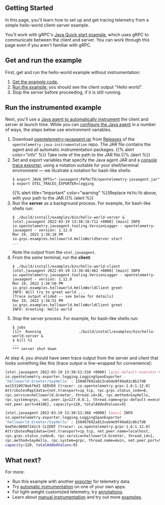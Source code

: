 ## Getting Started

In this page, you'll learn how to set up and get tracing telemetry from a simple
hello-world client-server example.

You'll work with gRPC's [Java Quick start example][], which uses gRPC to
communicate between the client and server. You can work through this page even
if you aren't familiar with gRPC.

## Get and run the example

First, get and run the hello-world example without instrumentation:

 1. [Get the example code.][]
 2. [Run the example:][] you should see the client output "Hello world".
 3.  Stop the server before proceeding, if it is still running.

## Run the instrumented example

Next, you'll use a [Java agent to automatically instrument](../automatic) the
client and server at launch time. While you can [configure the Java agent][] in
a number of ways, the steps below use environment variables.

 1. Download [opentelemetry-javaagent.jar][] from [Releases][] of the
    `opentelemetry-java-instrumentation` repo. The JAR file contains the agent
    and all automatic instrumentation packages. {{% alert color="info" %}}<i class="fas fa-edit"></i> Take note of the path to the JAR file.{{% /alert %}}
 2. Set and export variables that specify the Java agent JAR and a [console
    trace exporter,][] using a notation suitable for your shell/terminal
    environment &mdash; we illustrate a notation for bash-like shells:
    ```console
    $ export JAVA_OPTS="-javaagent:PATH/TO/opentelemetry-javaagent.jar"
    $ export OTEL_TRACES_EXPORTER=logging
    ```
    {{% alert title="Important" color="warning" %}}Replace `PATH/TO` above, with
    your path to the JAR.{{% /alert %}}
 3. Run the **server** as a background process. For example, for bash-like
    shells run:
    ```console
    $ ./build/install/examples/bin/hello-world-server &
    [otel.javaagent 2022-03-19 13:38:16:712 +0000] [main] INFO io.opentelemetry.javaagent.tooling.VersionLogger - opentelemetry-javaagent - version: 1.12.0
    Mar 19, 2022 1:38:18 PM io.grpc.examples.helloworld.HelloWorldServer start
    ...
    ```
    Note the output from the `otel.javaagent`.
 4. From the _same_ terminal, run the **client**:
    ```console
    $ ./build/install/examples/bin/hello-world-client
    [otel.javaagent 2022-03-19 13:38:48:462 +0000] [main] INFO io.opentelemetry.javaagent.tooling.VersionLogger - opentelemetry-javaagent - version: 1.12.0
    Mar 19, 2022 1:38:50 PM io.grpc.examples.helloworld.HelloWorldClient greet
    INFO: Will try to greet world ...
    [Trace output elided -- see below for details]
    Mar 19, 2022 1:38:51 PM io.grpc.examples.helloworld.HelloWorldClient greet
    INFO: Greeting: Hello world
    ```
 5. Stop the server process. For example, for bash-like shells run:
    ```console
    $ jobs
    [1]+  Running                 ./build/install/examples/bin/hello-world-server &
    $ kill %1
    ...
    *** server shut down
    ```

At step 4, you should have seen trace output from the server and client that
looks something like this (trace output is line-wrapped for convenience):

```sh
[otel.javaagent 2022-03-19 13:38:51:310 +0000] [grpc-default-executor-0] INFO
io.opentelemetry.exporter.logging.LoggingSpanExporter -
'helloworld.Greeter/SayHello' : 150407692a813ceb4e9f49a02c8b1fd0
ee15310978e6f6d3 SERVER [tracer: io.opentelemetry.grpc-1.6:1.12.0]
AttributesMap{data={net.transport=ip_tcp, rpc.grpc.status_code=0,
rpc.service=helloworld.Greeter, thread.id=16, rpc.method=SayHello,
rpc.system=grpc, net.peer.ip=127.0.0.1, thread.name=grpc-default-executor-0,
net.peer.port=44186}, capacity=128, totalAddedValues=9}

[otel.javaagent 2022-03-19 13:38:51:368 +0000] [main] INFO
io.opentelemetry.exporter.logging.LoggingSpanExporter -
'helloworld.Greeter/SayHello' : 150407692a813ceb4e9f49a02c8b1fd0
6ed56cd008f241c5 CLIENT [tracer: io.opentelemetry.grpc-1.6:1.12.0]
AttributesMap{data={net.transport=ip_tcp, net.peer.name=localhost,
rpc.grpc.status_code=0, rpc.service=helloworld.Greeter, thread.id=1,
rpc.method=SayHello, rpc.system=grpc, thread.name=main, net.peer.port=50051},
capacity=128, totalAddedValues=9}
```

## What next?

For more:

- Run this example with another [exporter][] for telemetry data.
- Try [automatic instrumentation](../automatic/) on one of your own apps.
- For light-weight customized telemetry, try [annotations][].
- Learn about [manual instrumentation][] and try out more [examples](../examples).

[annotations]: ../automatic/annotations
[configure the Java agent]: ../automatic/#configuring-the-agent
[console trace exporter,]: https://github.com/open-telemetry/opentelemetry-java/blob/main/sdk-extensions/autoconfigure/README.md#logging-exporter
[exporter]: https://github.com/open-telemetry/opentelemetry-java/blob/main/sdk-extensions/autoconfigure/README.md#exporters
[Get the example code.]: https://grpc.io/docs/languages/java/quickstart/#get-the-example-code
[Java Quick start example]: https://grpc.io/docs/languages/java/quickstart/
[manual instrumentation]: ../manual
[opentelemetry-javaagent.jar]: https://github.com/open-telemetry/opentelemetry-java-instrumentation/releases/download/v1.12.0/opentelemetry-javaagent.jar
[releases]: https://github.com/open-telemetry/opentelemetry-java-instrumentation/releases
[Run the example:]: https://grpc.io/docs/languages/java/quickstart/#run-the-example